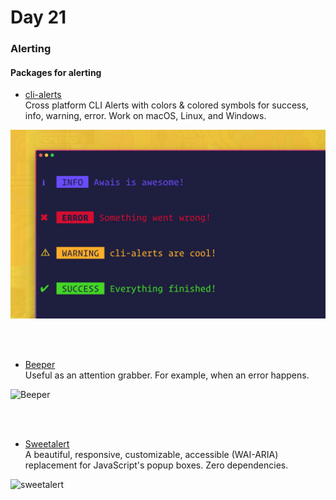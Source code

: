 # Day 21

### Alerting
#### Packages for alerting

- [cli-alerts](https://www.npmjs.com/package/cli-alerts) <br>
Cross platform CLI Alerts with colors & colored symbols for success, info, warning, error.
Work on macOS, Linux, and Windows.

![cli-alerts](https://raw.githubusercontent.com/ahmadawais/cli-alerts/HEAD/.github/cli-alerts.png)

<br><br>

- [Beeper](https://www.npmjs.com/package/beeper) <br>
Useful as an attention grabber. For example, when an error happens.

![Beeper](https://cloud.githubusercontent.com/assets/170270/5261236/f8471100-7a49-11e4-81af-96cd09a522d9.gif)

<br><br>

- [Sweetalert](https://www.npmjs.com/package/sweetalert2)<br>
A beautiful, responsive, customizable, accessible (WAI-ARIA) replacement for JavaScript's popup boxes. Zero dependencies.

![sweetalert](https://sweetalert2.github.io/images/SweetAlert2.png)
